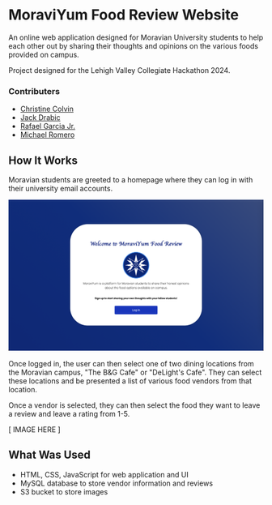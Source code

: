 # MoraviYum Food Review Website

An online web application designed for Moravian University students to help each other out by sharing their thoughts and opinions on the various foods provided on campus.

Project designed for the Lehigh Valley Collegiate Hackathon 2024.

### Contributers
- [Christine Colvin](https://github.com/christinecolvin)
- [Jack Drabic](https://github.com/JackJack7890)
- [Rafael Garcia Jr.](https://github.com/RGJ-713)
- [Michael Romero](https://github.com/MichaelRomero1)

## How It Works

Moravian students are greeted to a homepage where they can log in with their university email accounts.

![homepage](MoraviYum_home.png)

Once logged in, the user can then select one of two dining locations from the Moravian campus, "The B&G Cafe" or "DeLight's Cafe". They can select these locations and be presented a list of various food vendors from that location.

Once a vendor is selected, they can then select the food they want to leave a review and leave a rating from 1-5.

[ IMAGE HERE ]

## What Was Used
- HTML, CSS, JavaScript for web application and UI
- MySQL database to store vendor information and reviews
- S3 bucket to store images
